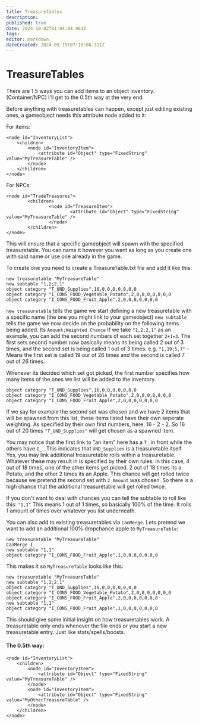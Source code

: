 ```yaml
---
title: TreasureTables
description: 
published: true
date: 2024-10-02T01:04:04.963Z
tags: 
editor: markdown
dateCreated: 2024-09-15T07:10:08.311Z
---
```


# TreasureTables

There are 1.5 ways you can add items to an object inventory. (Container/NPC)
I'll get to the 0.5th way at the very end.

Before anything with treasuretables can happen, except just editing existing ones, a gameobject needs this attribute node added to it:

For items:

```
<node id="InventoryList">
    <children>
        <node id="InventoryItem">
            <attribute id="Object" type="FixedString" value="MyTreasureTable" />
        </node>
    </children>
</node>
```

For NPCs:

```
<node id="TradeTreasures">
		<children>
				<node id="TreasureItem">
						<attribute id="Object" type="FixedString" value="MyTreasureTable" />
				</node>
		</children>
</node>
```

This will ensure that a specific gameobject will spawn with the specified treasuretable. You can name it however you want as long as you create one with said name or use one already in the game.

To create one you need to create a TreasureTable.txt file and add it like this:

```
new treasuretable "MyTreasureTable"
new subtable "1,2;2,1"
object category "T_UND_Supplies",16,0,0,0,0,0,0,0
object category "I_CONS_FOOD_Vegetable_Potato",2,0,0,0,0,0,0,0
object category "I_CONS_FOOD_Fruit_Apple",2,0,0,0,0,0,0,0
```
`new treasuretable` tells the game we start defining a new treasuretable with a specific name (the one you might link to your gameobject)
`new subtable` tells the game we now decide on the probability on the following items being added.
Its `Amount;Weighted Chance`
If we take `"1,2;2,1"` as an example, you can add the second numbers of each set together `2+1=3`.
The first sets second number now basically means its being called 2 out of 3 times, and the second set is being called 1 out of 3 times.
e.g. `"1,19;5,7"` - Means the first set is called 19 our of 26 times and the second is called 7 out of 26 times.

Whenever its decided which set got picked, the first number specifies how many items of the ones we list will be added to the inventory.
```
object category "T_UND_Supplies",16,0,0,0,0,0,0,0
object category "I_CONS_FOOD_Vegetable_Potato",2,0,0,0,0,0,0,0
object category "I_CONS_FOOD_Fruit_Apple",2,0,0,0,0,0,0,0
```
If we say for example the second set was chosen and we have 2 items that will be spawned from this list, these items listed have their own seperate weighting. As specified by their own first numbers, here: 16 - 2 - 2. So 16 out of 20 times `"T_UND_Supplies"` will get chosen as a spawned item.

You may notice that the first link to "an item" here has a `T_` in front while the others have `I_` .
This indicates that `UND_Supplies` is a treasuretable itself.
Yes, you may link additional treasuretable rolls within a treasuretable.
Whatever these may result in is specified by their own rules.
In this case, 4 out of 18 times, one of the other items get picked. 2 out of 18 times its a Potato, and the other 2 times its an Apple.
This chance will get rolled twice because we pretend the second set with `2 Amount` was chosen.
So there is a high chance that the additional treasuretable will get rolled twice.

If you don't want to deal with chances you can tell the subtable to roll like this: `"1,1"`
This means 1 out of 1 times, so basically 100% of the time. It rolls 1 amount of times over whatever you list underneath.

You can also add to existing treasuretables via `CanMerge`.
Lets pretend we want to add an additional 100% dropchance apple to `MyTreasureTable`:

```
new treasuretable "MyTreasureTable"
CanMerge 1
new subtable "1,1"
object category "I_CONS_FOOD_Fruit_Apple",1,0,0,0,0,0,0,0
```

This makes it so `MyTreasureTable` looks like this:

```
new treasuretable "MyTreasureTable"
new subtable "1,2;2,1"
object category "T_UND_Supplies",16,0,0,0,0,0,0,0
object category "I_CONS_FOOD_Vegetable_Potato",2,0,0,0,0,0,0,0
object category "I_CONS_FOOD_Fruit_Apple",2,0,0,0,0,0,0,0
new subtable "1,1"
object category "I_CONS_FOOD_Fruit_Apple",1,0,0,0,0,0,0,0
``` 

This should give some initial insight on how treasuretables work.
A treasuretable only ends whenever the file ends or you start a new treasuretable entry. Just like stats/spells/boosts.

#### The 0.5th way:

```
<node id="InventoryList">
    <children>
        <node id="InventoryItem">
            <attribute id="Object" type="FixedString" value="MyTreasureTable" />
        </node>
        <node id="InventoryItem">
            <attribute id="Object" type="FixedString" value="MyOtherTreasureTable" />
        </node>
    </children>
</node>
```